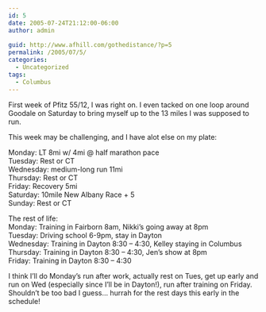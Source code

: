 ```yaml
---
id: 5
date: 2005-07-24T21:12:00-06:00
author: admin
  
guid: http://www.afhill.com/gothedistance/?p=5
permalink: /2005/07/5/
categories:
  - Uncategorized
tags:
  - Columbus
---
```

First week of Pfitz 55/12, I was right on. I even tacked on one loop around Goodale on Saturday to bring myself up to the 13 miles I was supposed to run.

This week may be challenging, and I have alot else on my plate:

Monday: LT 8mi w/ 4mi @ half marathon pace  
Tuesday: Rest or CT  
Wednesday: medium-long run 11mi  
Thursday: Rest or CT  
Friday: Recovery 5mi  
Saturday: 10mile New Albany Race + 5  
Sunday: Rest or CT

The rest of life:  
Monday: Training in Fairborn 8am, Nikki&#8217;s going away at 8pm  
Tuesday: Driving school 6-9pm, stay in Dayton  
Wednesday: Training in Dayton 8:30 &#8211; 4:30, Kelley staying in Columbus  
Thursday: Training in Dayton 8:30 &#8211; 4:30, Jen&#8217;s show at 8pm  
Friday: Training in Dayton 8:30 &#8211; 4:30

I think I&#8217;ll do Monday&#8217;s run after work, actually rest on Tues, get up early and run on Wed (especially since I&#8217;ll be in Dayton!), run after training on Friday. Shouldn&#8217;t be too bad I guess&#8230; hurrah for the rest days this early in the schedule!